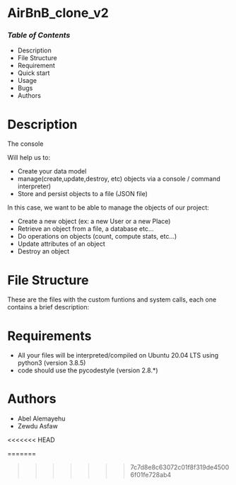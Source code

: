 # **AirBnB_clone_v2**
### _Table of Contents_
- Description
- File Structure
- Requirement
- Quick start
- Usage
- Bugs
- Authors
# **Description**
The console

Will help us to:

- Create your data model
- manage(create,update,destroy, etc) objects via a console / command interpreter)
- Store and persist objects to a file (JSON file)

In this case, we want to be able to manage the objects of our project:

- Create a new object (ex: a new User or a new Place)
- Retrieve an object from a file, a database etc…
- Do operations on objects (count, compute stats, etc…)
- Update attributes of an object
- Destroy an object

# **File Structure**
These are the files with the custom funtions and system calls, each one contains a brief description:

# **Requirements**
- All your files will be interpreted/compiled on Ubuntu 20.04 LTS using python3 (version 3.8.5)
- code should use the pycodestyle (version 2.8.*)
# **Authors**
- Abel Alemayehu
- Zewdu Asfaw


<<<<<<< HEAD


=======
>>>>>>> 7c7d8e8c63072c01f8f319de45006f01fe728ab4
